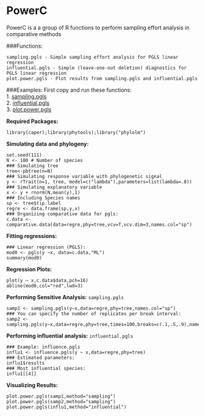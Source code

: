 PowerC
======

PowerC is a a group of R functions to perform sampling effort analysis in comparative methods

###Functions:

	sampling.pgls - Simple sampling effort analysis for PGLS linear regression
	influential.pgls - Simple (leave-one-out deletion) diagnostics for PGLS linear regression
	plot.power.pgls - Plot results from sampling.pgls and influential.pgls



###Examples:
First copy and run these functions:   
	1. [sampling.pgls](https://github.com/paternogbc/PowerC/blob/7c03d52ddf6826915a20bf1f24756a1036ac4260/sampling.pgls.R)  
	2. [influential.pgls](https://github.com/paternogbc/PowerC/blob/master/influential.pgls.R)  
	3. [plot.power.pgls](https://github.com/paternogbc/PowerC/blob/master/plot.power.pgls.R)  


**Required Packages:**
```{r}
library(caper);library(phytools);library("phylolm")
```

**Simulating data and phylogeny:**
```{r}
set.seed(111)
N <- 100 # Number of species
### Simulating tree
tree<-pbtree(n=N)    
### Simulating response variable with phylogenetic signal
y <- rTrait(n=1, tree, model=c("lambda"),parameters=list(lambda=.8))  
### Simulating explanatory variable
x <- y + rnorm(N,mean(y),1)     
### Including Species names
sp <- tree$tip.label               
regre <- data.frame(sp,y,x)   
### Organizing comparative data for pgls:
c.data <- comparative.data(data=regre,phy=tree,vcv=T,vcv.dim=3,names.col="sp")
```

**Fitting regressions:**
```{r}
### Linear regression (PGLS):
mod0 <- pgls(y ~x, data=c.data,"ML")
summary(mod0)
```
**Regression Plots:**
```{r}
plot(y ~ x,c.data$data,pch=16)
abline(mod0,col="red",lwd=3)

```

**Performing Sensitive Analysis:** `sampling.pgls`
```{r}
samp1 <- sampling.pgls(y~x,data=regre,phy=tree,names.col="sp")
### You can specify the number of replicates per break interval:
samp2 <- sampling.pgls(y~x,data=regre,phy=tree,times=100,breaks=c(.1,.5,.9),names.col="sp")

```

**Performing influential analysis:** `influential.pgls`
```{r}
### Example: influence.pgls
influ1 <- influence.pgls(y ~ x,data=regre,phy=tree)
### Estimated parameters:
influ1$results
### Most influential species:
influ1[[4]]
```

**Visualizing Results:**
```{r,fig.show='hold'}
plot.power.pgls(samp1,method="sampling")
plot.power.pgls(samp2,method="sampling")
plot.power.pgls(influ1,method="influential")
```


